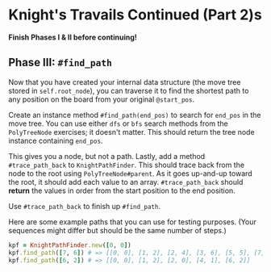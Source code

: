 # Knight's Travails Continued (Part 2)s

**Finish Phases I & II before continuing!**

## Phase III: `#find_path`

Now that you have created your internal data structure (the move tree stored in
`self.root_node`), you can traverse it to find the shortest path to any position
on the board from your original `@start_pos`.

Create an instance method `#find_path(end_pos)` to search for `end_pos` in the
move tree. You can use either `dfs` or `bfs` search methods from the
`PolyTreeNode` exercises; it doesn't matter. This should return the tree node
instance containing `end_pos`.

This gives you a node, but not a path. Lastly, add a method `#trace_path_back`
to `KnightPathFinder`. This should trace back from the node to the root using
`PolyTreeNode#parent`. As it goes up-and-up toward the root, it should add each
value to an array. `#trace_path_back` should **return** the values in order from
the start position to the end position.

Use `#trace_path_back` to finish up `#find_path`.

Here are some example paths that you can use for testing purposes. (Your
sequences might differ but should be the same number of steps.)

```ruby
kpf = KnightPathFinder.new([0, 0])
kpf.find_path([7, 6]) # => [[0, 0], [1, 2], [2, 4], [3, 6], [5, 5], [7, 6]]
kpf.find_path([6, 2]) # => [[0, 0], [1, 2], [2, 0], [4, 1], [6, 2]]
```